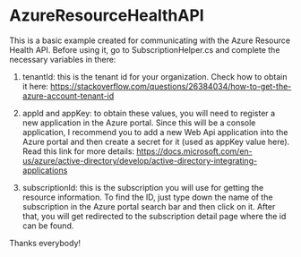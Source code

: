 # AzureResourceHealthAPI
This is a basic example created for communicating with the Azure Resource Health API.
Before using it, go to SubscriptionHelper.cs and complete the necessary variables in there:

1) tenantId: this is the tenant id for your organization. Check how to obtain it here: https://stackoverflow.com/questions/26384034/how-to-get-the-azure-account-tenant-id

2) appId and appKey: to obtain these values, you will need to register a new application in the Azure portal. Since this will be a console application, I recommend you to add a new Web Api application into the Azure portal and then create a secret for it (used as appKey value here). Read this link for more details: https://docs.microsoft.com/en-us/azure/active-directory/develop/active-directory-integrating-applications

3) subscriptionId: this is the subscription you will use for getting the resource information. To find the ID, just type down the name of the subscription in the Azure portal search bar and then click on it. After that, you will get redirected to the subscription detail page where the id can be found.

Thanks everybody!
